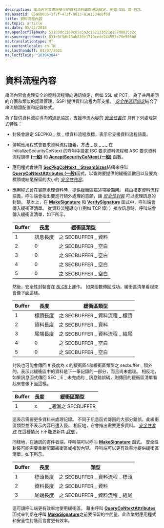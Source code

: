 ```yaml
---
description: 串流內容會處理安全的資料流程導向通訊協定，例如 SSL 或 PCT。
ms.assetid: 05a6b036-1f7f-473f-9813-a1e1534e0f0d
title: 資料流程內容
ms.topic: article
ms.date: 05/31/2018
ms.openlocfilehash: 53103dc1269c05e5a2c162133d21e167d8035c2c
ms.sourcegitcommit: 831e8f3db78ab820e1710cede244553c70e50500
ms.translationtype: MT
ms.contentlocale: zh-TW
ms.lasthandoff: 01/07/2021
ms.locfileid: "103943844"
---
```

# <a name="stream-contexts"></a>資料流程內容

串流內容會處理安全的資料流程導向通訊協定，例如 SSL 或 PCT。 為了共用相同的介面和類似的認證管理，SSPI 提供資料流程內容支援。 [*安全性通訊協定*](../secgloss/s-gly.md)結合了串流驗證配置和記錄格式。

為了提供資料流程導向的通訊協定，支援串流內容的 [*安全性套件*](../secgloss/s-gly.md) 具有下列處理常式特性：

-   封裝會設定 SECPKG \_ 旗 \_ 標資料流程旗標，表示它支援資料流程語義。
-   傳輸應用程式會要求資料流程語義，方法 \_ 是 \_ \_ \_ 在 InitializeSecurityCoNtext 的呼叫中設定 ISC 要求資料流程和 ASC 要求資料流程旗標 [**(一般)**](/windows/win32/api/sspi/nf-sspi-initializesecuritycontexta) 和 [**AcceptSecurityCoNtext (一般)**](/windows/win32/api/sspi/nf-sspi-acceptsecuritycontext) 函數。
-   應用程式會使用 [**SecPkgCoNtext \_ StreamSizes**](/windows/desktop/api/Sspi/ns-sspi-secpkgcontext_streamsizes)結構來呼叫 [**QueryCoNtextAttributes (一般)**](/windows/win32/api/sspi/nf-sspi-querycontextattributesa)函式，以查詢要提供的緩衝區數目以及要為標頭或結尾保留的大小的 [*安全性內容*](../secgloss/s-gly.md)。
-   應用程式會在實際處理資料時，提供緩衝區描述項給備用。 藉由指定資料流程語義，呼叫端會指出要進行額外處理的意願，讓 [*安全性封裝*](../secgloss/s-gly.md) 可以處理訊息的封鎖。 基本上，在 [**MakeSignature**](/windows/desktop/api/Sspi/nf-sspi-makesignature) 和 [**VerifySignature**](/windows/desktop/api/Sspi/nf-sspi-verifysignature) 函式中，呼叫端會傳入緩衝區清單。 從資料流程導向 (（例如 TCP 埠) ）接收訊息時，呼叫端會傳入緩衝區清單，如下所示。

    | Buffer | 長度         | 緩衝區類型      |
    |--------|----------------|------------------|
    | 1      | 訊息長度 | 之 SECBUFFER \_ 資料  |
    | 2      | 0              | 之 SECBUFFER \_ 空白 |
    | 3      | 0              | 之 SECBUFFER \_ 空白 |
    | 4      | 0              | 之 SECBUFFER \_ 空白 |
    | 5      | 0              | 之 SECBUFFER \_ 空白 |

    

     

    然後，安全性封裝會在 [*BLOB*](../secgloss/b-gly.md)上運作。 如果函數傳回成功，緩衝區清單看起來會像下面這樣。

    

    | Buffer | 長度         | 緩衝區類型                |
    |--------|----------------|----------------------------|
    | 1      | 標頭長度  | 之 SECBUFFER \_ 資料流程 \_ 標頭  |
    | 2      | 資料長度    | 之 SECBUFFER \_ 資料            |
    | 3      | 尾端長度 | 之 SECBUFFER \_ 資料流程 \_ 結尾 |
    | 4      | 0              | 之 SECBUFFER \_ 空白           |
    | 5      | 0              | 之 SECBUFFER \_ 空白           |

    

     

    封裝也可能會傳回 \# 長度為 x 的緩衝區4和緩衝區類型之 secbuffer \_ 額外的，表示此緩衝區中的資料是下一筆記錄的一部分，而且尚未處理。 相反地，如果訊息函式傳回 SEC \_ E \_ 未完成的 \_ 訊息錯誤碼，則傳回的緩衝區清單看起來會像下面這樣。

    

    | Buffer | 長度 | 緩衝區類型        |
    |--------|--------|--------------------|
    | 1      | x      | \_遺漏之 SECBUFFER |

    

     

    這表示需要更多資料來處理記錄。 不同于訊息函式傳回的大部分錯誤，此緩衝區類型並不表示內容已遭入侵。 相反地，它會指出需要更多資料。 [*安全性套件*](../secgloss/s-gly.md) 在這種情況下不能更新其 [*狀態*](../secgloss/s-gly.md) 。

    同樣地，在通訊的寄件者端，呼叫端可以呼叫 [**MakeSignature**](/windows/desktop/api/Sspi/nf-sspi-makesignature) 函式。 安全性封裝可能需要重新配置緩衝區或複製內容。 呼叫端可以更有效率地提供緩衝區清單，如下所示。

    

    | Buffer | 長度         | 類型                       |
    |--------|----------------|----------------------------|
    | 1      | 標頭長度  | 之 SECBUFFER \_ 資料流程 \_ 標頭  |
    | 2      | 資料長度    | 之 SECBUFFER \_ 資料            |
    | 3      | 尾端長度 | 之 SECBUFFER \_ 資料流程 \_ 結尾 |

    

     

    這可讓呼叫端更有效率地使用緩衝區。 藉由呼叫 [**QueryCoNtextAttributes**](/windows/win32/api/sspi/nf-sspi-querycontextattributesa) 函式來判斷在呼叫 [**MakeSignature**](/windows/desktop/api/Sspi/nf-sspi-makesignature)之前要保留的空間量，此作業對應用程式和安全性封裝而言會更有效率。

 

 
